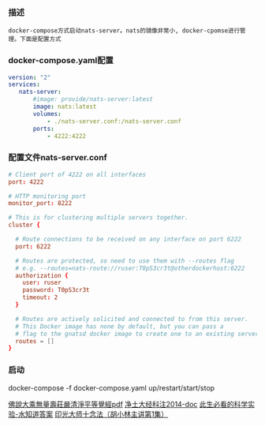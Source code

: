 
### 描述
    docker-compose方式启动nats-server。nats的镜像非常小, docker-cpomse进行管理。下面是配置方式

### docker-compose.yaml配置 

```yaml
version: "2"
services:
   nats-server:
       #image: provide/nats-server:latest
       image: nats:latest
       volumes:
           - ./nats-server.conf:/nats-server.conf
       ports:
           - 4222:4222
```

### 配置文件nats-server.conf

```conf
# Client port of 4222 on all interfaces
port: 4222

# HTTP monitoring port
monitor_port: 8222

# This is for clustering multiple servers together.
cluster {

  # Route connections to be received on any interface on port 6222
  port: 6222

  # Routes are protected, so need to use them with --routes flag
  # e.g. --routes=nats-route://ruser:T0pS3cr3t@otherdockerhost:6222
  authorization {
    user: ruser
    password: T0pS3cr3t
    timeout: 2
  }

  # Routes are actively solicited and connected to from this server.
  # This Docker image has none by default, but you can pass a
  # flag to the gnatsd docker image to create one to an existing server.
  routes = []
}
```

### 启动

docker-compose -f docker-compose.yaml up/restart/start/stop

[佛說大乘無量壽莊嚴清淨平等覺經pdf](http://www.sxjy360.top/page-download/)
[净土大经科注2014-doc](http://www.sxjy360.top/page-download/)
[此生必看的科学实验-水知道答案](http://www.sxjy360.top/page-download/)
[印光大师十念法（胡小林主讲第1集）](http://www.sxjy360.top/page-download/)
